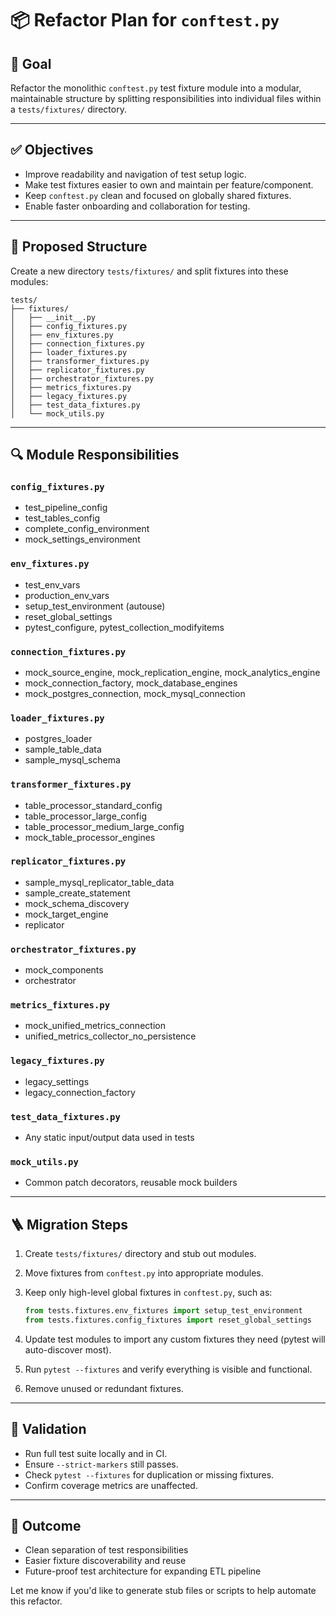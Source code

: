 # 📦 Refactor Plan for `conftest.py`

## 🎯 Goal

Refactor the monolithic `conftest.py` test fixture module into a modular, maintainable structure by splitting responsibilities into individual files within a `tests/fixtures/` directory.

---

## ✅ Objectives

* Improve readability and navigation of test setup logic.
* Make test fixtures easier to own and maintain per feature/component.
* Keep `conftest.py` clean and focused on globally shared fixtures.
* Enable faster onboarding and collaboration for testing.

---

## 📁 Proposed Structure

Create a new directory `tests/fixtures/` and split fixtures into these modules:

```
tests/
├── fixtures/
│   ├── __init__.py
│   ├── config_fixtures.py
│   ├── env_fixtures.py
│   ├── connection_fixtures.py
│   ├── loader_fixtures.py
│   ├── transformer_fixtures.py
│   ├── replicator_fixtures.py
│   ├── orchestrator_fixtures.py
│   ├── metrics_fixtures.py
│   ├── legacy_fixtures.py
│   ├── test_data_fixtures.py
│   └── mock_utils.py
```

---

## 🔍 Module Responsibilities

### `config_fixtures.py`

* test\_pipeline\_config
* test\_tables\_config
* complete\_config\_environment
* mock\_settings\_environment

### `env_fixtures.py`

* test\_env\_vars
* production\_env\_vars
* setup\_test\_environment (autouse)
* reset\_global\_settings
* pytest\_configure, pytest\_collection\_modifyitems

### `connection_fixtures.py`

* mock\_source\_engine, mock\_replication\_engine, mock\_analytics\_engine
* mock\_connection\_factory, mock\_database\_engines
* mock\_postgres\_connection, mock\_mysql\_connection

### `loader_fixtures.py`

* postgres\_loader
* sample\_table\_data
* sample\_mysql\_schema

### `transformer_fixtures.py`

* table\_processor\_standard\_config
* table\_processor\_large\_config
* table\_processor\_medium\_large\_config
* mock\_table\_processor\_engines

### `replicator_fixtures.py`

* sample\_mysql\_replicator\_table\_data
* sample\_create\_statement
* mock\_schema\_discovery
* mock\_target\_engine
* replicator

### `orchestrator_fixtures.py`

* mock\_components
* orchestrator

### `metrics_fixtures.py`

* mock\_unified\_metrics\_connection
* unified\_metrics\_collector\_no\_persistence

### `legacy_fixtures.py`

* legacy\_settings
* legacy\_connection\_factory

### `test_data_fixtures.py`

* Any static input/output data used in tests

### `mock_utils.py`

* Common patch decorators, reusable mock builders

---

## 🪜 Migration Steps

1. Create `tests/fixtures/` directory and stub out modules.
2. Move fixtures from `conftest.py` into appropriate modules.
3. Keep only high-level global fixtures in `conftest.py`, such as:

   ```python
   from tests.fixtures.env_fixtures import setup_test_environment
   from tests.fixtures.config_fixtures import reset_global_settings
   ```
4. Update test modules to import any custom fixtures they need (pytest will auto-discover most).
5. Run `pytest --fixtures` and verify everything is visible and functional.
6. Remove unused or redundant fixtures.

---

## 🧪 Validation

* Run full test suite locally and in CI.
* Ensure `--strict-markers` still passes.
* Check `pytest --fixtures` for duplication or missing fixtures.
* Confirm coverage metrics are unaffected.

---

## 🏁 Outcome

* Clean separation of test responsibilities
* Easier fixture discoverability and reuse
* Future-proof test architecture for expanding ETL pipeline

Let me know if you'd like to generate stub files or scripts to help automate this refactor.
